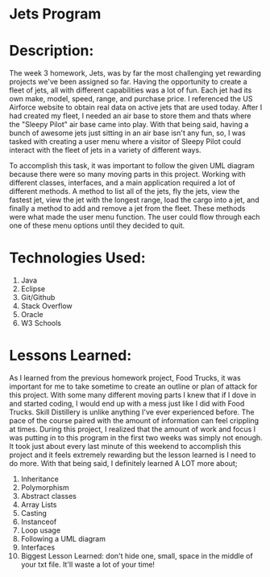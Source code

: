 # Jets Program 

# Description: 

The week 3 homework, Jets, was by far the most challenging yet rewarding projects we've been assigned so far. Having the opportunity to create a fleet of jets, all with different capabilities was a lot of fun. Each jet had its own make, model, speed, range, and purchase price.  I referenced the US Airforce website to obtain real data on active jets that are used today. After I had created my fleet, I needed an air base to store them and thats where the "Sleepy Pilot" air base came into play. With that being said, having a bunch of awesome jets just sitting in an air base isn't any fun, so, I was tasked with creating a user menu where a visitor of Sleepy Pilot could interact with the fleet of jets in a variety of different ways. 

To accomplish this task, it was important to follow the given UML diagram because there were so many moving parts in this project. Working with different classes, interfaces, and a main application required a lot of different methods. A method to list all of the jets, fly the jets, view the fastest jet, view the jet with the longest range, load the cargo into a jet, and finally a method to add and remove a jet from the fleet. These methods were what made the user menu function. The user could flow through each one of these menu options until they decided to quit.

# Technologies Used:
1. Java
2. Eclipse
3. Git/Github
4. Stack Overflow 
5. Oracle 
6. W3 Schools

# Lessons Learned:

As I learned from the previous homework project, Food Trucks, it was important for me to take sometime to create an outline or plan of attack for this project. With some many different moving parts I knew that if I dove in and started coding, I would end up with a mess just like I did with Food Trucks. Skill Distillery is unlike anything I've ever experienced before. The pace of the course paired with the amount of information can feel crippling at times. During this project, I realized that the amount of work and focus I was putting in to this program in the first two weeks was simply not enough. It took just about every last minute of this weekend to accomplish this project and it feels extremely rewarding but the lesson learned is I need to do more. With that being said, I definitely learned A LOT more about;
1. Inheritance
2. Polymorphism
3. Abstract classes
4. Array Lists
5. Casting
6. Instanceof
7. Loop usage
8. Following a UML diagram
9. Interfaces
10. Biggest Lesson Learned: don't hide one, small, space in the middle of your txt file. It'll waste a lot of your time!


